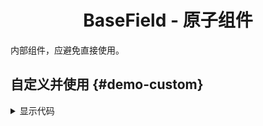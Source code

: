 <h1 align="center">
BaseField - 原子组件
</h1>

内部组件，应避免直接使用。

<script setup>
import { defineAsyncComponent } from 'vue'
import '../packages/style.css'

const BaseFieldDemoCustom = defineAsyncComponent(() => {
  return import('../demos/base-field/DemoCustom')
})
</script>

## 自定义并使用 {#demo-custom}

<ClientOnly>
<BaseFieldDemoCustom></BaseFieldDemoCustom>
</ClientOnly>

<details>
<summary>显示代码</summary>

<<< @/demos/base-field/DemoCustom.jsx

</details>


